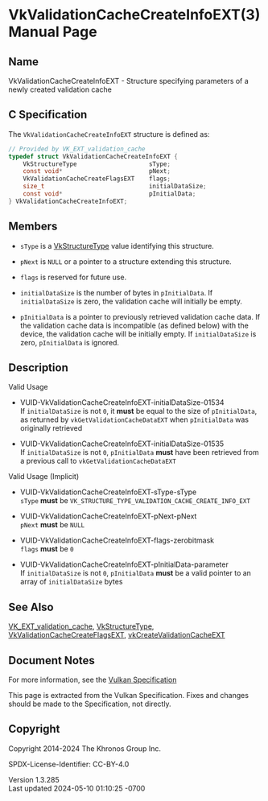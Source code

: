 # VkValidationCacheCreateInfoEXT(3) Manual Page

## Name

VkValidationCacheCreateInfoEXT - Structure specifying parameters of a
newly created validation cache



## <a href="#_c_specification" class="anchor"></a>C Specification

The `VkValidationCacheCreateInfoEXT` structure is defined as:

``` c
// Provided by VK_EXT_validation_cache
typedef struct VkValidationCacheCreateInfoEXT {
    VkStructureType                    sType;
    const void*                        pNext;
    VkValidationCacheCreateFlagsEXT    flags;
    size_t                             initialDataSize;
    const void*                        pInitialData;
} VkValidationCacheCreateInfoEXT;
```

## <a href="#_members" class="anchor"></a>Members

- `sType` is a [VkStructureType](https://registry.khronos.org/vulkan/specs/1.3-extensions/man/html/VkStructureType.html) value identifying
  this structure.

- `pNext` is `NULL` or a pointer to a structure extending this
  structure.

- `flags` is reserved for future use.

- `initialDataSize` is the number of bytes in `pInitialData`. If
  `initialDataSize` is zero, the validation cache will initially be
  empty.

- `pInitialData` is a pointer to previously retrieved validation cache
  data. If the validation cache data is incompatible (as defined below)
  with the device, the validation cache will be initially empty. If
  `initialDataSize` is zero, `pInitialData` is ignored.

## <a href="#_description" class="anchor"></a>Description

Valid Usage

- <a href="#VUID-VkValidationCacheCreateInfoEXT-initialDataSize-01534"
  id="VUID-VkValidationCacheCreateInfoEXT-initialDataSize-01534"></a>
  VUID-VkValidationCacheCreateInfoEXT-initialDataSize-01534  
  If `initialDataSize` is not `0`, it **must** be equal to the size of
  `pInitialData`, as returned by `vkGetValidationCacheDataEXT` when
  `pInitialData` was originally retrieved

- <a href="#VUID-VkValidationCacheCreateInfoEXT-initialDataSize-01535"
  id="VUID-VkValidationCacheCreateInfoEXT-initialDataSize-01535"></a>
  VUID-VkValidationCacheCreateInfoEXT-initialDataSize-01535  
  If `initialDataSize` is not `0`, `pInitialData` **must** have been
  retrieved from a previous call to `vkGetValidationCacheDataEXT`

Valid Usage (Implicit)

- <a href="#VUID-VkValidationCacheCreateInfoEXT-sType-sType"
  id="VUID-VkValidationCacheCreateInfoEXT-sType-sType"></a>
  VUID-VkValidationCacheCreateInfoEXT-sType-sType  
  `sType` **must** be
  `VK_STRUCTURE_TYPE_VALIDATION_CACHE_CREATE_INFO_EXT`

- <a href="#VUID-VkValidationCacheCreateInfoEXT-pNext-pNext"
  id="VUID-VkValidationCacheCreateInfoEXT-pNext-pNext"></a>
  VUID-VkValidationCacheCreateInfoEXT-pNext-pNext  
  `pNext` **must** be `NULL`

- <a href="#VUID-VkValidationCacheCreateInfoEXT-flags-zerobitmask"
  id="VUID-VkValidationCacheCreateInfoEXT-flags-zerobitmask"></a>
  VUID-VkValidationCacheCreateInfoEXT-flags-zerobitmask  
  `flags` **must** be `0`

- <a href="#VUID-VkValidationCacheCreateInfoEXT-pInitialData-parameter"
  id="VUID-VkValidationCacheCreateInfoEXT-pInitialData-parameter"></a>
  VUID-VkValidationCacheCreateInfoEXT-pInitialData-parameter  
  If `initialDataSize` is not `0`, `pInitialData` **must** be a valid
  pointer to an array of `initialDataSize` bytes

## <a href="#_see_also" class="anchor"></a>See Also

[VK_EXT_validation_cache](https://registry.khronos.org/vulkan/specs/1.3-extensions/man/html/VK_EXT_validation_cache.html),
[VkStructureType](https://registry.khronos.org/vulkan/specs/1.3-extensions/man/html/VkStructureType.html),
[VkValidationCacheCreateFlagsEXT](https://registry.khronos.org/vulkan/specs/1.3-extensions/man/html/VkValidationCacheCreateFlagsEXT.html),
[vkCreateValidationCacheEXT](https://registry.khronos.org/vulkan/specs/1.3-extensions/man/html/vkCreateValidationCacheEXT.html)

## <a href="#_document_notes" class="anchor"></a>Document Notes

For more information, see the <a
href="https://registry.khronos.org/vulkan/specs/1.3-extensions/html/vkspec.html#VkValidationCacheCreateInfoEXT"
target="_blank" rel="noopener">Vulkan Specification</a>

This page is extracted from the Vulkan Specification. Fixes and changes
should be made to the Specification, not directly.

## <a href="#_copyright" class="anchor"></a>Copyright

Copyright 2014-2024 The Khronos Group Inc.

SPDX-License-Identifier: CC-BY-4.0

Version 1.3.285  
Last updated 2024-05-10 01:10:25 -0700
